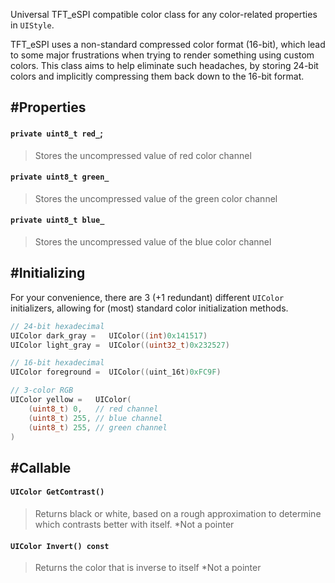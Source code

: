 Universal TFT_eSPI compatible color class for any color-related properties in `UIStyle`.

TFT_eSPI uses a non-standard compressed color format (16-bit), which lead to some major frustrations when trying to render something using custom colors. This class aims to help eliminate such headaches, by storing 24-bit colors and implicitly compressing them back down to the 16-bit format.

## #Properties
#### `private uint8_t red_`;
> Stores the uncompressed value of red color channel

#### `private uint8_t green_`
> Stores the uncompressed value of the green color channel

#### `private uint8_t blue_`
> Stores the uncompressed value of the blue color channel


## #Initializing 
For your convenience, there are 3 (+1 redundant) different `UIColor` initializers, allowing for (most) standard color initialization methods.
```c++
// 24-bit hexadecimal
UIColor dark_gray =   UIColor((int)0x141517) 
UIColor light_gray =  UIColor((uint32_t)0x232527) 

// 16-bit hexadecimal
UIColor foreground =  UIColor((uint_16t)0xFC9F) 

// 3-color RGB
UIColor yellow =   UIColor(
	(uint8_t) 0,   // red channel
	(uint8_t) 255, // blue channel
	(uint8_t) 255, // green channel
)
```


## #Callable
#### `UIColor GetContrast()`
> Returns black or white, based on a rough approximation to determine which contrasts better with itself.
> *Not a pointer

#### `UIColor Invert() const`
> Returns the color that is inverse to itself
> *Not a pointer